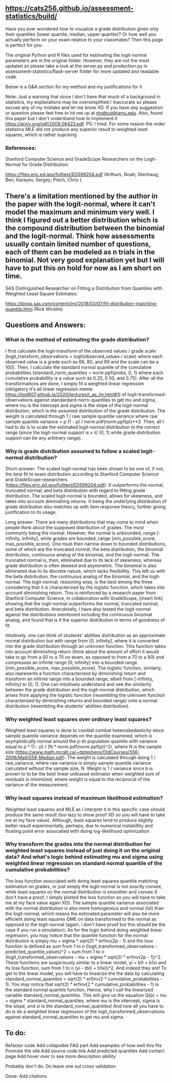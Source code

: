 ## https://cats256.github.io/assessment-statistics/build/

Have you ever wondered how to visualize a grade distribution given only their quantiles (lower quartile, median, upper quartile)? Or how well you actually perform on your exam relative to your classmates? Then this page is perfect for you.

The original Python and R files used for estimating the logit-normal parameters are in the original folder. However, they are not the most updated so please take a look at the server.py and production.py in assessment-statistics/flask-server folder for more updated and readable code.

Below is a Q&A section for my method and my justifications for it

Note: Just a warning that since I don't have that much of a background in statistics, my explanations may be oversimplified / inaccurate so please excuse any of my mistake and let me know XD. If you have any suggestion or question please feel free to hit me up at nhatbui@tamu.edu. Also, found this paper but I don't understand how to implement it https://arxiv.org/pdf/2008.06423.pdf. PS: I tried. For some reason the order statistics MLE did not produce any superior result to weighted least squares, which is rather suprising

### References:

Stanford Computer Science and GradeScope Researchers on the Logit-Normal for Grade Distribution:

https://files.eric.ed.gov/fulltext/ED599204.pdf (Arthurs, Noah; Stenhaug, Ben; Karayev, Sergey; Piech, Chris )


## There's a limitation mentioned by the author in the paper with the logit-normal, where it can't model the maximum and minimum very well. I think I figured out a better distribution which is the compound distribution between the binomial and the logit-normal. Think how assessments usually contain limited number of questions, each of them can be modeled as n trials in the binomial. Not very good explanation yet but I will have to put this on hold for now as I am short on time.


SAS Distinguished Researcher on Fitting a Distribution from Quantiles with Weighted Least Square Estimates:

https://blogs.sas.com/content/iml/2018/03/07/fit-distribution-matching-quantile.html (Rick Wicklin)


## Questions and Answers:

### What is the method of estimating the grade distribution?

I first calculate the logit-transform of the observed values / grade scale (logit_transform_observations = logit(observed_values / scale) where each observed value is a grade such as 66, 80, and 89 and the scale can be a 100). Then, I calculate the standard normal quantile of the cumulative probabilities (standard_norm_quantiles = norm.ppf(probs, 0, 1) where each cumulative probabillity is a value such as 0.25, 0.50, and 0.75). After all the transformations are done, I simply fit a weighted linear regression (obligatory it's all linear regression meme https://biol607.github.io/2020/lectures/t_as_lm.html#1) of logit-transformed-observations against standardard-norm-quantiles to get mu and sigma, where mu is the intercept and sigma is the slope of the logit-normal distribution, which is the assumed distribution of the grade distribution. The weight is calculated through 1 / raw sample quantile variance where raw sample quantile variance = p (1 - p) / norm.pdf(norm.ppf(p))**2. Then, all I had to do is to scale the estimated logit-normal distribution to the correct range (since the logit-normal support is x ∈ (0, 1) while grade distribution support can be any arbitrary range).

### Why is grade distribution assumed to follow a scaled logit-normal distribution?

Short-answer: The scaled logit-normal has been shown to be one of, if not, the best fit to exam distribution according to Stanford Computer Science and GradeScope researchers (https://files.eric.ed.gov/fulltext/ED599204.pdf). It outperforms the normal, truncated normal, and beta distribution with regard to fitting grade distribution. The scaled logit-normal is bounded, allows for skewness, and takes into account diminishing returns. It being the underlying distribution of grade distribution also matches up with item response theory, further giving justification to its usage.

Long answer:
There are many distributions that may come to mind when people think about the supposed distribution of grades. The most commonly being the normal. However, the normal is unbounded, range [-infinity, infinity], while grades are bounded, range [min_possible_score, max_possible_score]. One must then narrow down to bounded distributions, some of which are the truncated normal, the beta distribution, the binomial distribution, continuous analog of the binomial, and the logit-normal. The truncated normal is, then, eliminated due to its lack of skewness, whereas grade distribution is often skewed and asymmetric. The binomial is also eliminated due to its discrete nature, which lacks flexibillity. This left us with the beta distribution, the continuous analog of the binomial, and the logit-normal. The logit-normal, reasoning wise, is the best among the three considering that it is characterized by the logistic function, which takes into account diminishing return. This is reinforced by a research paper from Stanford Computer Science, in collaboration with GradeScope, [insert link] showing that the logit-normal outperforms the normal, truncated normal, and beta distribution. Anecdotally, I have also tested the logit-normal against the distributions mentioned including the continuous binomial analog, and found that is it the superior distribution in terms of goodness of fit.

Intuitively, one can think of students' abilities distribution as an approximate normal distribution but with range from [0, infinity], where it is converted into the grade distribution through an unknown function. This function takes into account diminishing return (think about the amount of effort it would take to go from a 50 to a 70 on exam, as opposed to from a 70 to a 90) and compresses an infinite range [0, infinity] into a bounded range [min_possible_score, max_possible_score]. The logistic function, similarly, also represents a function characterized by diminishing return and transform an infinite range into a bounded range, albeit from [-infinity, infinity] to [0, 1]. One can intuitively understand and see the similarity between the grade distribution and the logit-normal distribution, which arises from applying the logistic function (resembling the unknown function characterized by diminishing returns and bounded range) onto a normal distribution (resembling the students' abilities distribution).

### Why weighted least squares over ordinary least squares?

Weighted least squares is done to combat combat heteroskedasticity since sample quantile variance depends on the quantile examined, which is asymptotically normal around the p-th population quantile with variance equal to p * (1 - p) / (N * norm.pdf(norm.ppf(p))^2), where N is the sample size (https://www.math.mcgill.ca/~dstephens/OldCourses/556-2006/Math556-Median.pdf). The weight is calculated through doing 1 / raw_variance, where raw variance is simply sample quantile variance calculated without the sample size, N. Weight is 1 / variance since b is proven to to be the best linear unbiased estimator when weighted sum of residuals is minimized, where weight is equal to the reciprocal of the variance of the measurement. 

### Why least squares instead of maximum likelihood estimation?

Weighted least squares and MLE as I interpret it in this specific case should produce the same result (too lazy to show proof XD so you will have to take me at my face value). Although, least squares tend to produce slightly better result experimentally, perhaps, due to numerical instabillity and floating point error associated with doing log-likelihood optimization.

### Why transform the grades into the normal distribution for weighted least squares instead of just doing it on the original data? And what's logic behind estimating mu and sigma using weighted linear regression on standard normal quantile of the cumulative probabilities?

The loss function associated with doing least squares quantile matching estimation on grades, or just simply the logit-normal is not exactly convex, while least squares on the normal distribution is smoother and convex (I don't have a proof, I simply plotted the loss function so you will have to take me at my face value again XD). The sample quantile variance associated with the normal distribution is also more homogenous and normal (lol) than the logit-normal, which means the estimated parameter will also be more efficient doing least squares QME on data transformed to the normal as opposed to the logit-normal (again, i don't have proof but this should be the case if you run a simulation). As for the logic behind doing weighted linear regression, you may notice that the quantile function for the normal distribution is simply mu + sigma * sqrt(2) * erfinv(2p - 1) and the loss function is defined as sum from 1 to n (logit_transformed_observations - predicted_quantile_values)^2 = sum from 1 to n (logit_transformed_observations - mu + sigma * sqrt(2) * erfinv(2p - 1))^2. These functions are suspiciously similar to a linear model, yi = b0 + b1xi and its loss function, sum from 1 to n (yi - (b0 + b1xi))^2. And indeed they are! To get to the linear model, you will have to linearize the the data by calculating standard_normal_quantiles = sqrt(2) * erfinv(2 * cumulative_probabilities - 1). You may notice that sqrt(2) * erfinv(2 * cumulative_probabilities - 1) is the standard normal quantile function. Hence, why I call the linearized variable standard_normal_quantiles. This will give us the equation Q(p) = mu + sigma * standard_normal_quantiles, where mu is the intercept, sigma is the slope, and xi is the standard_normal_quantiles! And now all you have to do is do a weighted linear regression of the logit_transformed_observations against standard_normal_quantiles to get mu and sigma.

## To do:
Refactor code
Add collapsible FAQ part
Add examples of how well this fits
Promote the site
Add source code link
Add predicted quantiles
Add contact page
Add hover over to see more description abillity

Probably don't do:
Do leave one out cross validation

Done:
Add citations
